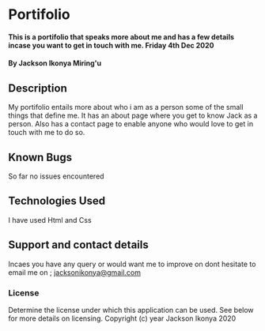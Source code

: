 # Portifolio
#### This is a portifolio that speaks more about me and has a few details incase you want to get in touch with me. Friday 4th Dec 2020
#### By Jackson Ikonya Miring'u 
## Description
My portifolio entails more about who i am as a person some of the small things that define me. It has an about page where you get to know Jack as a person. Also has a contact page to enable anyone who would love to get in touch with me to do so.
## Known Bugs
So far no issues encountered
## Technologies Used
I have used Html and Css
## Support and contact details
Incaes you have any query or would want me to improve on dont hesitate to email me on ; jacksonikonya@gmail.com
### License
Determine the license under which this application can be used.  See below for more details on licensing.
Copyright (c) year Jackson Ikonya 2020
